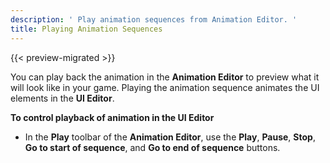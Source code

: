 ```yaml
---
description: ' Play animation sequences from Animation Editor. '
title: Playing Animation Sequences
---
```


{{< preview-migrated >}}

You can play back the animation in the **Animation Editor** to preview what it will look like in your game\. Playing the animation sequence animates the UI elements in the **UI Editor**\.

**To control playback of animation in the UI Editor**
+ In the **Play** toolbar of the **Animation Editor**, use the **Play**, **Pause**, **Stop**, **Go to start of sequence**, and **Go to end of sequence** buttons\.
